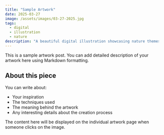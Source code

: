 ```yaml
---
title: "Sample Artwork"
date: 2025-03-27
image: /assets/images/03-27-2025.jpg
tags: 
  - digital
  - illustration
  - nature
description: "A beautiful digital illustration showcasing nature themes"
---
```


This is a sample artwork post. You can add detailed description of your artwork here using Markdown formatting.

## About this piece

You can write about:
- Your inspiration
- The techniques used
- The meaning behind the artwork
- Any interesting details about the creation process

The content here will be displayed on the individual artwork page when someone clicks on the image.